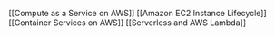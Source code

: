 [[Compute as  a Service on AWS]]
[[Amazon EC2 Instance Lifecycle]]
[[Container Services on AWS]]
[[Serverless and AWS Lambda]]
